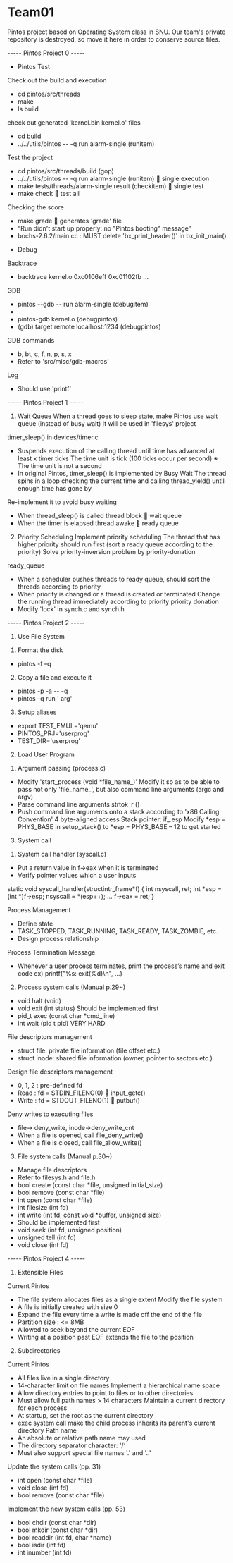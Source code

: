 # Team01

Pintos project based on Operating System class in SNU.
Our team's private repository is destroyed, so move it here in order to conserve source files.


----- Pintos Project 0 -----

* Pintos Test

Check out the build and execution
 - cd pintos/src/threads
 - make
 - ls build

check out generated 'kernel.bin kernel.o' files
 - cd build
 - ../../utils/pintos -- -q run alarm-single (runitem)

Test the project
 - cd pintos/src/threads/build (gop)
 - ../../utils/pintos -- -q run alarm-single (runitem)  		 single execution
 - make tests/threads/alarm-single.result (checkitem)  	 single test
 - make check		 test all

Checking the score
 - make grade 		 generates 'grade' file
 - “Run didn't start up properly: no "Pintos booting" message”
 - bochs-2.6.2/main.cc : MUST delete 'bx_print_header()' in bx_init_main()

* Debug

Backtrace
 - backtrace kernel.o 0xc0106eff 0xc01102fb ...

GDB
 - pintos --gdb -- run alarm-single (debugitem)
 - <new terminal>
 - pintos-gdb kernel.o (debugpintos)
 - (gdb) target remote localhost:1234 (debugpintos)

GDB commands
 - b, bt, c, f, n, p, s, x
 - Refer to 'src/misc/gdb-macros'

Log
 - Should use 'printf'


----- Pintos Project 1 -----

1. Wait Queue
When a thread goes to sleep state, make Pintos use wait queue (instead of busy wait)
It will be used in 'filesys' project

timer_sleep() in devices/timer.c
 - Suspends execution of the calling thread until time has advanced at least x timer ticks
	 The time unit is tick (100 ticks occur per second)
	※ The time unit is not a second
 - In original Pintos, timer_sleep() is implemented by Busy Wait
	The thread spins in a loop checking the current time and calling thread_yield() until enough time has gone by


Re-implement it to avoid busy waiting
 - When thread_sleep() is called
	thread block  wait queue
 - When the timer is elapsed
	thread awake  ready queue


2. Priority Scheduling
Implement priority scheduling
The thread that has higher priority should run first (sort a ready queue according to the priority)
Solve priority-inversion problem by priority-donation

ready_queue
 - When a scheduler pushes threads to ready queue, should sort the threads according to priority
 - When priority is changed or a thread is created or terminated
	Change the running thread immediately according to priority
priority donation
 - Modify 'lock' in synch.c and synch.h


----- Pintos Project 2 -----


1. Use File System

1) Format the disk
 - pintos -f –q
2) Copy a file and execute it
 - pintos -p <filename> -a <newname> -- -q
 - pintos -q run '<newname> arg'
3) Setup aliases
 - export TEST_EMUL='qemu'
 - PINTOS_PRJ='userprog'
 - TEST_DIR='userprog'

2. Load User Program
1) Argument passing (process.c)
 - Modify 'start_process (void *file_name_)'
	Modify it so as to be able to pass not only 'file_name_', but also command line arguments (argc and argv)
 - Parse command line arguments
	strtok_r ()
 - Push command line arguments onto a stack according to 'x86 Calling Convention'
	4 byte-aligned access
	Stack pointer: if_.esp
	Modify *esp = PHYS_BASE in setup_stack() to *esp = PHYS_BASE – 12 to get started

3. System call
1) System call handler (syscall.c)
 - Put a return value in f->eax when it is terminated
 - Verify pointer values which a user inputs

static void syscall_handler(structintr_frame*f)
{
    int nsyscall, ret;
    int *esp = (int *)f->esp;
    <check esp is valid>
    nsyscall = *(esp++);
    …
    f->eax = ret;
}


Process Management
 - Define state
 - TASK_STOPPED, TASK_RUNNING, TASK_READY, TASK_ZOMBIE, etc.
 - Design process relationship

Process Termination Message
 - Whenever a user process terminates, print the process’s name and exit code
   	ex) printf("%s: exit(%d)\n", …)


2) Process system calls (Manual p.29~)
 - void halt (void)
 - void exit (int status)
	Should be implemented first
 - pid_t exec (const char *cmd_line)
 - int wait (pid t pid)
	VERY HARD

File descriptors management
 - struct file: private file information (file offset etc.)
 - struct inode: shared file information (owner, pointer to sectors etc.)

Design file descriptors management
 - 0, 1, 2 : pre-defined fd
 - Read : fd = STDIN_FILENO(0)  input_getc()
 - Write : fd = STDOUT_FILENO(1)  putbuf()

Deny writes to executing files
 - file-> deny_write, inode->deny_write_cnt
 - When a file is opened, call file_deny_write()
 - When a file is closed, call file_allow_write()

3) File system calls (Manual p.30~)
 - Manage file descriptors
 - Refer to filesys.h and file.h
 - bool create (const char *file, unsigned initial_size)
 - bool remove (const char *file)
 - int open (const char *file)
 - int filesize (int fd)
 - int write (int fd, const void *buffer, unsigned size)
 - Should be implemented first
 - void seek (int fd, unsigned position)
 - unsigned tell (int fd)
 - void close (int fd)


----- Pintos Project 4 -----

1. Extensible Files

Current Pintos
 - The file system allocates files as a single extent
Modify the file system
 - A file is initially created with size 0
 - Expand the file every time a write is made off the end of the file
 - Partition size : <= 8MB
 - Allowed to seek beyond the current EOF
 - Writing at a position past EOF extends the file to the position

2. Subdirectories

Current Pintos
 - All files live in a single directory
 - 14-character limit on file names
Implement a hierarchical name space
 - Allow directory entries to point to files or to other directories.
 - Must allow full path names > 14 characters
Maintain a current directory for each process
 - At startup, set the root as the current directory
 - exec system call make the child process inherits its parent's current directory
Path name
 - An absolute or relative path name may used
 - The directory separator character: '/‘
 - Must also support special file names '.' and '..'

Update the system calls (pp. 31)
 - int open (const char *file)
 - void close (int fd)
 - bool remove (const char *file)

Implement the new system calls (pp. 53)
 - bool chdir (const char *dir)
 - bool mkdir (const char *dir)
 - bool readdir (int fd, char *name)
 - bool isdir (int fd)
 - int inumber (int fd)


